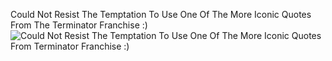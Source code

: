 Could Not Resist The Temptation To Use One Of The More Iconic Quotes From The Terminator Franchise :)
<img src="https://icompile.eladkarako.com/_uploads/2015/06/2015-06-21_234254.jpg" alt="Could Not Resist The Temptation To Use One Of The More Iconic Quotes From Terminator Franchise :)" rem-width="728" rem-height="410" class="size-full wp-image-3332" />